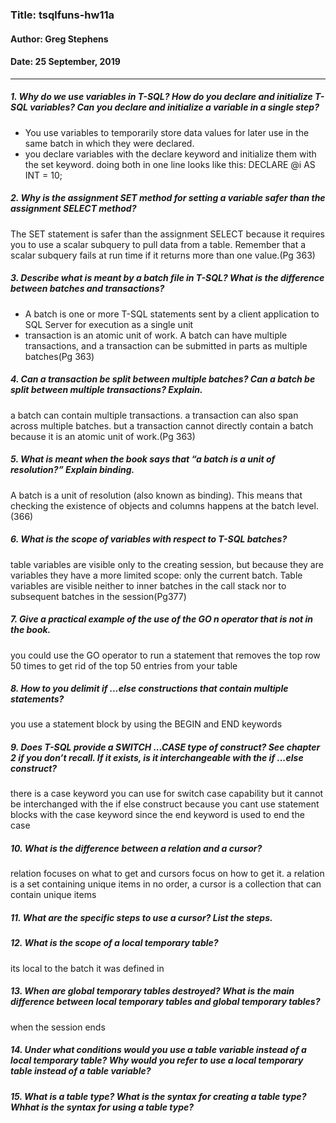 ### Title: tsqlfuns-hw11a
#### Author: Greg Stephens
#### Date: 25 September, 2019
___

##### 1. Why do we use variables in T-SQL? How do you declare and initialize T-SQL variables? Can you declare and initialize a variable in a single step?
- You use variables to temporarily store data values for later use in the same batch in which they were declared.
- you declare variables with the declare keyword and initialize them with the set keyword. doing both in one line looks like this:
      DECLARE @i AS INT = 10;

##### 2. Why is the assignment SET method for setting a variable safer than the assignment SELECT method?
The SET statement is safer than the assignment SELECT because it requires you to use a scalar subquery to pull data from a table. Remember that a scalar subquery fails at run time if it returns more than one value.(Pg 363)

##### 3. Describe what is meant by a batch file in T-SQL? What is the difference between batches and transactions?
- A batch is one or more T-SQL statements sent by a client application to SQL Server for execution as a single unit
- transaction is an atomic unit of work. A batch can have
multiple transactions, and a transaction can be submitted in parts as multiple batches(Pg 363)

##### 4. Can a transaction be split between multiple batches? Can a batch be split between multiple transactions? Explain.
a batch can contain multiple transactions. a transaction can also span across multiple batches. but a transaction cannot directly contain a batch because it is an atomic unit of work.(Pg 363)

##### 5. What is meant when the book says that “a batch is a unit of resolution?” Explain binding.
A batch is a unit of resolution (also known as binding). This means that checking the existence of
objects and columns happens at the batch level.(366)

##### 6. What is the scope of variables with respect to T-SQL batches?
table variables are visible only to the creating session, but because they are variables they have a more limited scope: only the current batch. Table variables are visible neither to inner batches in the call stack nor to subsequent batches in the session(Pg377)


##### 7. Give a practical example of the use of the GO n operator that is not in the book.
you could use the GO operator to run a statement that removes the top row 50 times to get rid of the top 50 entries from your table

##### 8. How to you delimit if ...else constructions that contain multiple statements?
you use a statement block by using the BEGIN and END keywords


##### 9. Does T-SQL provide a SWITCH ...CASE type of construct? See chapter 2 if you don’t recall. If it exists, is it interchangeable with the if ...else construct?
there is a case keyword you can use for switch case capability but it cannot be interchanged with the if else construct because you cant use statement blocks with the case keyword since the end keyword is used to end the case

##### 10. What is the difference between a relation and a cursor?
relation focuses on what to get and cursors focus on how to get it. a relation is a set containing unique items in no order, a cursor is a collection that can contain unique items

##### 11. What are the specific steps to use a cursor? List the steps.


##### 12. What is the scope of a local temporary table?
its local to the batch it was defined in

##### 13. When are global temporary tables destroyed? What is the main difference between local temporary tables and global temporary tables?
when the session ends

##### 14. Under what conditions would you use a table variable instead of a local temporary table? Why would you refer to use a local temporary table instead of a table variable?


##### 15. What is a table type? What is the syntax for creating a table type? Whhat is the syntax for using a table type?
